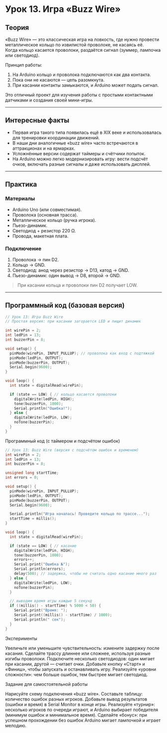 # Урок 13. Игра «Buzz Wire»

## Теория  

«Buzz Wire» — это классическая игра на ловкость, где нужно провести металлическое кольцо по извилистой проволоке, не касаясь её.  
Когда кольцо касается проволоки, раздаётся сигнал (зуммер, лампочка или светодиод).  

Принцип работы:  
1. На Arduino кольцо и проволока подключаются как два контакта.  
2. Пока они не касаются — цепь разомкнута.  
3. При касании контакты замыкаются, и Arduino может подать сигнал.  

Это отличный проект для изучения работы с простыми контактными датчиками и создания своей мини-игры.  

---

## Интересные факты  

- Первая игра такого типа появилась ещё в XIX веке и использовалась для тренировки координации движений.  
- В наши дни аналогичные «buzz wire» часто встречаются в аттракционах и на ярмарках.  
- Усложнённые версии содержат таймеры и счётчики попыток.  
- На Arduino можно легко модернизировать игру: вести подсчёт очков, включать разные сигналы и даже использовать дисплей.  

---

## Практика  

### Материалы  

- Arduino Uno (или совместимая).  
- Проволока (основная трасса).  
- Металлическое кольцо (ручка игрока).  
- Пьезо-динамик.  
- Светодиод + резистор 220 Ω.  
- Провода, макетная плата.  

### Подключение  

1. Проволока → пин D2.  
2. Кольцо → GND.  
3. Светодиод: анод через резистор → D13, катод → GND.  
4. Пьезо-динамик: один вывод → D8, второй → GND.  

> При касании кольца и проволоки пин D2 получает LOW.  

---

## Программный код (базовая версия)

```cpp
// Урок 13: Игра Buzz Wire
// Простая версия: при касании загорается LED и пищит динамик

int wirePin = 2;
int ledPin = 13;
int buzzerPin = 8;

void setup() {
  pinMode(wirePin, INPUT_PULLUP); // проволока как вход с подтяжкой
  pinMode(ledPin, OUTPUT);
  pinMode(buzzerPin, OUTPUT);
  Serial.begin(9600);
}

void loop() {
  int state = digitalRead(wirePin);

  if (state == LOW) { // кольцо касается проволоки
    digitalWrite(ledPin, HIGH);
    tone(buzzerPin, 1000);
    Serial.println("Ошибка!");
  } else {
    digitalWrite(ledPin, LOW);
    noTone(buzzerPin);
  }
}
```

Программный код (с таймером и подсчётом ошибок)

```cpp
// Урок 13: Buzz Wire (версия с подсчётом ошибок и временем)
int wirePin = 2;
int ledPin = 13;
int buzzerPin = 8;

unsigned long startTime;
int errors = 0;

void setup() {
  pinMode(wirePin, INPUT_PULLUP);
  pinMode(ledPin, OUTPUT);
  pinMode(buzzerPin, OUTPUT);
  Serial.begin(9600);

  Serial.println("Игра началась! Проведите кольцо по трассе...");
  startTime = millis();
}

void loop() {
  int state = digitalRead(wirePin);

  if (state == LOW) { // касание
    digitalWrite(ledPin, HIGH);
    tone(buzzerPin, 1000);
    errors++;
    Serial.print("Ошибка №");
    Serial.println(errors);
    delay(500); // задержка, чтобы не считать одно касание много раз
  } else {
    digitalWrite(ledPin, LOW);
    noTone(buzzerPin);
  }

  // выводим время игры каждые 5 секунд
  if ((millis() - startTime) % 5000 < 50) {
    Serial.print("Время: ");
    Serial.print((millis() - startTime) / 1000);
    Serial.println(" сек");
  }
}

```

Эксперименты

Увеличьте или уменьшите чувствительность: измените задержку после касания.
Сделайте трассу длиннее или сложнее, используя разные изгибы проволоки.
Подключите несколько светодиодов: один мигает при касании, другой — считает очки.
Добавьте кнопку «Старт» и «Финиш», чтобы запускать и останавливать игру.
Реализуйте «уровни сложности»: чем больше ошибок, тем быстрее мигает светодиод.

Задание для самостоятельной работы

Нарисуйте схему подключения «buzz wire».
Составьте таблицу: количество ошибок разных игроков.
Добавьте вывод результатов (ошибки и время) в Serial Monitor в конце игры.
Реализуйте «турнир»: несколько игроков по очереди играют, и Arduino выбирает победителя (минимум ошибок и минимальное время).
Сделайте «бонус»: при успешном прохождении без ошибок Arduino мигает лампочкой и играет мелодию.
